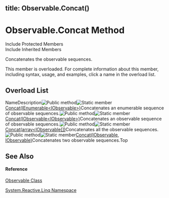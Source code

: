 title: Observable.Concat()
---
# Observable.Concat Method

Include Protected Members  
Include Inherited Members

Concatenates the observable sequences.

This member is overloaded. For complete information about this member, including syntax, usage, and examples, click a name in the overload list.

## Overload List

NameDescription![Public method](https://reactiveui.net/assets/img/Hh303103.pubmethod(en-us,VS.103).gif "Public method")![Static member](https://reactiveui.net/assets/img/Hh244319.static(en-us,VS.103).gif "Static member")[Concat<TSource>(IEnumerable<IObservable<TSource>>)](https://msdn.microsoft.com/en-us/library/m:system.reactive.linq.observable.concat%60%601(system.collections.generic.ienumerable%7bsystem.iobservable%7b%60%600%7d%7d)(v=VS.103))Concatenates an enumerable sequence of observable sequences.![Public method](https://reactiveui.net/assets/img/Hh303103.pubmethod(en-us,VS.103).gif "Public method")![Static member](https://reactiveui.net/assets/img/Hh244319.static(en-us,VS.103).gif "Static member")[Concat<TSource>(IObservable<IObservable<TSource>>)](https://msdn.microsoft.com/en-us/library/m:system.reactive.linq.observable.concat%60%601(system.iobservable%7bsystem.iobservable%7b%60%600%7d%7d)(v=VS.103))Concatenates an observable sequence of observable sequences.![Public method](https://reactiveui.net/assets/img/Hh303103.pubmethod(en-us,VS.103).gif "Public method")![Static member](https://reactiveui.net/assets/img/Hh244319.static(en-us,VS.103).gif "Static member")[Concat<TSource>(array<IObservable<TSource>[])](https://msdn.microsoft.com/en-us/library/m:system.reactive.linq.observable.concat%60%601(system.iobservable%7b%60%600%7d%5b%5d)(v=VS.103))Concatenates all the observable sequences.![Public method](https://reactiveui.net/assets/img/Hh303103.pubmethod(en-us,VS.103).gif "Public method")![Static member](https://reactiveui.net/assets/img/Hh244319.static(en-us,VS.103).gif "Static member")[Concat<TSource>(IObservable<TSource>, IObservable<TSource>)](https://msdn.microsoft.com/en-us/library/m:system.reactive.linq.observable.concat%60%601(system.iobservable%7b%60%600%7d%2csystem.iobservable%7b%60%600%7d)(v=VS.103))Concatenates two observable sequences.Top

## See Also

#### Reference

[Observable Class](Observable/Observable)

[System.Reactive.Linq Namespace](System.Reactive.Linq/System.Reactive.Linq)




